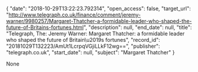 {
  "date": "2018-10-29T13:22:23.792314", 
  "open_access": false, 
  "target_url": "http://www.telegraph.co.uk/finance/comment/jeremy-warner/9980257/Margaret-Thatcher-a-formidable-leader-who-shaped-the-future-of-Britains-fortunes.html", 
  "description": null, 
  "end_date": null, 
  "title": "Telegraph, The: Jeremy Warner: Margaret Thatcher: a formidable leader who shaped the future of Britain\u2019s fortunes", 
  "record_id": "20181029T132223/AmUt1LcrpqVGjiLLkF12wg==", 
  "publisher": "telegraph.co.uk", 
  "start_date": null, 
  "subject": "Margaret Thatcher"
}

None